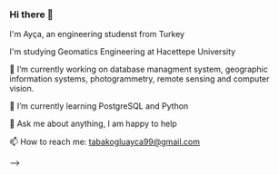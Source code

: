 ### Hi there 👋


I'm Ayça, an engineering studenst from Turkey 


I'm studying Geomatics Engineering at Hacettepe University

🔭 I’m currently working on database managment system, geographic information systems, photogrammetry, remote sensing and computer vision.
 
🌱 I’m currently learning PostgreSQL and Python
 
💬 Ask me about anything, I am happy to help
 
📫 How to reach me: tabakogluayca99@gmail.com


 

-->
